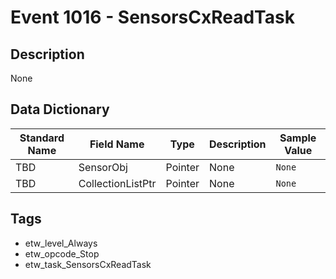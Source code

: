 # Event 1016 - SensorsCxReadTask

## Description
None

## Data Dictionary
|Standard Name|Field Name|Type|Description|Sample Value|
|---|---|---|---|---|
|TBD|SensorObj|Pointer|None|`None`|
|TBD|CollectionListPtr|Pointer|None|`None`|

## Tags
* etw_level_Always
* etw_opcode_Stop
* etw_task_SensorsCxReadTask